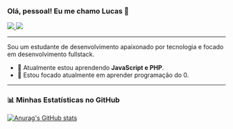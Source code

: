 ### Olá, pessoal! Eu me chamo Lucas 👋

<p align="left">
  <a href="https://www.linkedin.com/in/lucas-b-carvalho" target="_blank">
    <img src="https://img.shields.io/badge/LinkedIn-0077B5?style=for-the-badge&logo=linkedin&logoColor=white" />
  </a>
  <a href="mailto:contatolucascarvalho.ti@gmail.com">
    <img src="https://img.shields.io/badge/Email-D14836?style=for-the-badge&logo=gmail&logoColor=white" />
  </a>
</p>

---

Sou um estudante de desenvolvimento apaixonado por tecnologia e focado em desenvolvimento fullstack.

- 🌱 Atualmente estou aprendendo **JavaScript e PHP**.
- 🔭 Estou focado atualmente em aprender programação do 0.

---
### 📊 Minhas Estatísticas no GitHub

[![Anurag's GitHub stats](https://github-readme-stats.vercel.app/api?username=LucasKrv&show_icons=true&theme=dracula)](https://github.com/anuraghazra/github-readme-stats)
